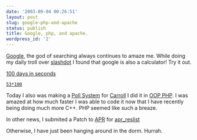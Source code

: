 ```yaml
---
date: '2003-09-04 00:26:51'
layout: post
slug: google-php-and-apache
status: publish
title: Google, php, and apache.
wordpress_id: '2'
---
```


[Google](http://www.google.com/linux), the god of searching always continues to amaze me.  While doing my daily troll over [slashdot](http://www.slashdot.org) I found that google is also a calculator!  Try it out.  


[100 days in seconds](http://www.google.com/search?hl=en&lr=&ie=UTF-8&oe=UTF-8&safe=off&q=100+days+in+seconds&btnG=Google+Search)  


[`53*100`](http://www.google.com/search?hl=en&lr=&ie=UTF-8&oe=UTF-8&safe=off&q=53*1000&btnG=Google+Search)  

  

Today I also was making a [Poll System](http://force-elite.com/~chip/carroll/student_poll/student_poll/) for [Carroll](http://www.carroll.edu) I did it in [OOP PHP](http://www.php.net/oop). I was amazed at how much faster I was able to code it now that I have recently being doing much more C++.  PHP seemed like such a breaze.
  

  

In other news, I submited a Patch to [APR](http://apr.apache.org) for [apr_reslist](http://cvs.apache.org/viewcvs.cgi/apr-util/misc/apr_reslist.c)  
  

Otherwise, I have just been hanging around in the dorm. Hurrah.
